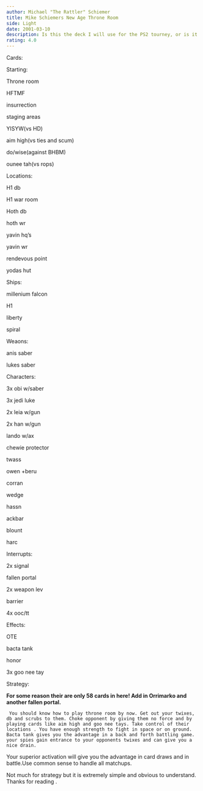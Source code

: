 ```yaml
---
author: Michael "The Rattler" Schiemer
title: Mike Schiemers New Age Throne Room
side: Light
date: 2001-03-10
description: Is this the deck I will use for the PS2 tourney, or is it just a decoy?
rating: 4.0
---
```

Cards: 

Starting:
Throne room
HFTMF
insurrection
staging areas
YISYW(vs HD)
aim high(vs ties and scum)
do/wise(against BHBM)
ounee tah(vs rops)

Locations:
H1 db
H1 war room
Hoth db
hoth wr
yavin hq’s
yavin wr
rendevous point
yodas hut

Ships:
millenium falcon
H1
liberty
spiral

Weaons:
anis saber
lukes saber

Characters:
3x obi w/saber
3x jedi luke
2x leia w/gun
2x han w/gun
lando w/ax
chewie protector
twass
owen +beru
corran
wedge
hassn
ackbar
blount
harc

Interrupts:
2x signal
fallen portal
2x weapon lev
barrier
4x ooc/tt


Effects:
OTE
bacta tank
honor
3x goo nee tay


Strategy: 

 
****For some reason their are only 58 cards in here! Add in Orrimarko and another fallen portal.****

     You should know how to play throne room by now. Get out your twixes, db and scrubs to them. Choke opponent by giving them no force and by playing cards like aim high and goo nee tays. Take control of their locations . You have enough strength to fight in space or on ground. Bacta tank gives you the advantage in a back and forth battling game. your spies gain entrance to your opponents twixes and can give you a nice drain.
Your superior activation will give you the advantage in card draws and in battle.Use common sense to handle all matchups. 

Not much for strategy but it is extremely simple and obvious to understand. Thanks for reading .  